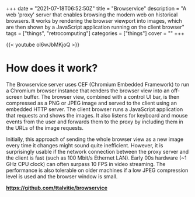 +++
date = "2021-07-18T06:52:50Z"
title = "Browservice"
description = "A web 'proxy' server that enables browsing the modern web on historical browsers. It works by rendering the browser viewport into images, which are then shown by a JavaScript application running on the client browser"
tags = ["things", "retrocomputing"]
categories = ["things"]
cover = ""
+++

{{< youtube oI6wJbMKjoQ >}}

# How does it work?

The Browservice server uses CEF (Chromium Embedded Framework) to run a Chromium browser instance that renders the browser view into an off-screen buffer. The browser view, combined with a control UI bar, is then compressed as a PNG or JPEG image and served to the client using an embedded HTTP server. The client browser runs a JavaScript application that requests and shows the images. It also listens for keyboard and mouse events from the user and forwards them to the proxy by including them in the URLs of the image requests.

Initially, this approach of sending the whole browser view as a new image every time it changes might sound quite inefficient. However, it is surprisingly usable if the network connection between the proxy server and the client is fast (such as 100 Mbit/s Ethernet LAN). Early 00s hardware (~1 GHz CPU clock) can often surpass 10 FPS in video streaming. The performance is also tolerable on older machines if a low JPEG compression level is used and the browser window is small.

**https://github.com/ttalvitie/browservice**